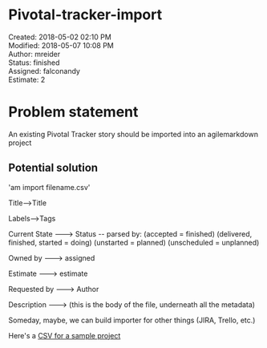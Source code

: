 # Pivotal-tracker-import

Created: 2018-05-02 02:10 PM  
Modified: 2018-05-07 10:08 PM  
Author: mreider  
Status: finished  
Assigned: falconandy  
Estimate: 2

# Problem statement

An existing Pivotal Tracker story should be imported into an agilemarkdown project

## Potential solution

'am import filename.csv'

Title-->Title

Labels-->Tags

Current State ---> Status -- parsed by: (accepted = finished) (delivered, finished, started = doing) (unstarted = planned) (unscheduled = unplanned)

Owned by ---> assigned

Estimate ---> estimate

Requested by ---> Author

Description ---> (this is the body of the file, underneath all the metadata)

Someday, maybe, we can build importer for other things (JIRA, Trello, etc.)

Here's a [CSV for a sample project](https://docs.google.com/spreadsheets/d/1e4rmJksVa9mXTRYNAFuaJ7ICcHOilvGBiucnmDsSo8w/edit?usp=sharing)
